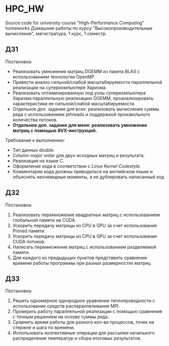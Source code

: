 # HPC_HW
Source code for university course "High-Performance Computing" homeworks
Домашние работы по курсу "Высокопроизводительные вычисления", магистратура, 1 курс, 1 семестр.

## ДЗ1
Постановка:
- Реализовать умножение матриц DGEMM из пакета BLAS с использованием технологии OpenMP.
- Привести анализ сильной/слабой масштабируемости параллельной реализации на суперкомпьютере Харизма.
- Реализовать оптимизированную под узлы суперкомпьютера Харизма параллельную реализацию DGEMM, проанализировать характеристики ее сильной/слабой масштабируемости.
- Отдельное доп. задание для всех: реализовать вычисление суммы ряда с использованием pthreads и поддержкой произвольного количества потоков.
- <b>Отдельное доп. задание для меня: реализовать умножение матриц с помощью AVX-инструкций.</b>

Требования к выполнению:
- Тип данных double.
- Column-major order для двух исходных матриц и результата.
- Реализация на языке С.
- Оформление кода в соответствии с <i>Linux Kernel Codestyle</i>.
- Комментарии кода должны приводиться на английском языке и объяснять неочевидные моменты, а не дублировать написанный код

## ДЗ2
Постановка:
1. Реализовать перемножение квадратных матриц с использованием глобальной памяти на CUDA.
2. Ускорить передачу матрицы из CPU в GPU за счет использования Pinned памяти.
3. Ускорить передачу матрицы из CPU в GPU за счет использования CUDA потоков.
4. Написать перемножение матриц с использованием разделяемой памяти.
5. Для каждого из предыдущих пунктов представить сравнение времени работы программы при разных размерностях матриц

## ДЗ3
Постановка:
1. Решить одномерное однородное уравнение теплопроводности с использование средств распараллеливания MPI.
2. Проверить работу параллельной реализации с помощью сравнения с точным решением на основе суммы ряда.
3. Сравнить время работы для разного кол-ва процессов, точек на стержне и шага по времени.
4. Использовать коллективные операции для рассылки начального распределения температур и сбора итоговых результатов.

